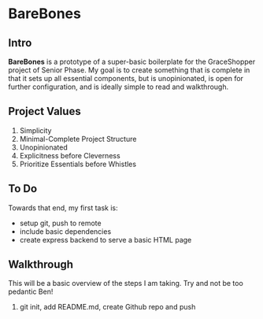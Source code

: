 # BareBones

## Intro

**BareBones** is a prototype of a super-basic boilerplate for the GraceShopper project of Senior Phase. My goal is to create something that is complete in that it sets up all essential components, but is unopinionated, is open for further configuration, and is ideally simple to read and walkthrough.

## Project Values

1. Simplicity
2. Minimal-Complete Project Structure
3. Unopinionated
4. Explicitness before Cleverness
5. Prioritize Essentials before Whistles

## To Do

Towards that end, my first task is:

- setup git, push to remote
- include basic dependencies
- create express backend to serve a basic HTML page

## Walkthrough

This will be a basic overview of the steps I am taking. Try and not be too pedantic Ben!

1. git init, add README.md, create Github repo and push